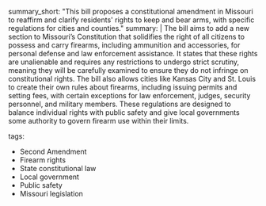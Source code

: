 summary_short: "This bill proposes a constitutional amendment in Missouri to reaffirm and clarify residents' rights to keep and bear arms, with specific regulations for cities and counties."
summary: |
  The bill aims to add a new section to Missouri’s Constitution that solidifies the right of all citizens to possess and carry firearms, including ammunition and accessories, for personal defense and law enforcement assistance. It states that these rights are unalienable and requires any restrictions to undergo strict scrutiny, meaning they will be carefully examined to ensure they do not infringe on constitutional rights. The bill also allows cities like Kansas City and St. Louis to create their own rules about firearms, including issuing permits and setting fees, with certain exceptions for law enforcement, judges, security personnel, and military members. These regulations are designed to balance individual rights with public safety and give local governments some authority to govern firearm use within their limits.

tags:
  - Second Amendment
  - Firearm rights
  - State constitutional law
  - Local government
  - Public safety
  - Missouri legislation
